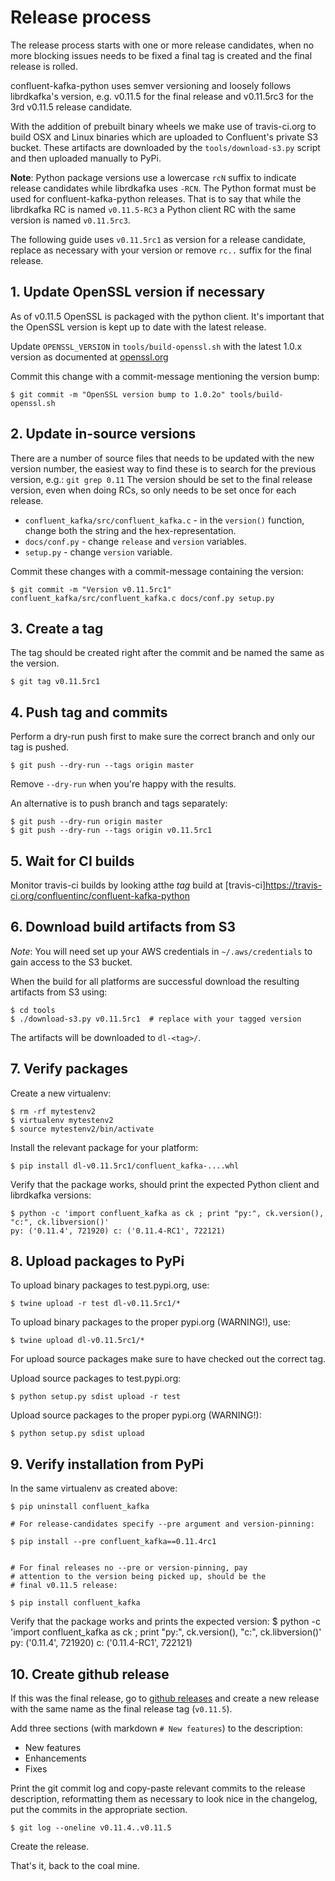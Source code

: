 # Release process

The release process starts with one or more release candidates,
when no more blocking issues needs to be fixed a final tag is created
and the final release is rolled.

confluent-kafka-python uses semver versioning and loosely follows
librdkafka's version, e.g. v0.11.5 for the final release and
v0.11.5rc3 for the 3rd v0.11.5 release candidate.

With the addition of prebuilt binary wheels we make use of travis-ci.org
to build OSX and Linux binaries which are uploaded to Confluent's private
S3 bucket. These artifacts are downloaded by the `tools/download-s3.py` script
and then uploaded manually to PyPi.

**Note**: Python package versions use a lowercase `rcN` suffix to indicate
          release candidates while librdkafka uses `-RCN`. The Python format
          must be used for confluent-kafka-python releases.
          That is to say that while the librdkafka RC is named `v0.11.5-RC3`
          a Python client RC with the same version is named `v0.11.5rc3`.


The following guide uses `v0.11.5rc1` as version for a release candidate,
replace as necessary with your version or remove `rc..` suffix for the
final release.


## 1. Update OpenSSL version if necessary

As of v0.11.5 OpenSSL is packaged with the python client. It's important
that the OpenSSL version is kept up to date with the latest release.

Update `OPENSSL_VERSION` in `tools/build-openssl.sh` with the latest 1.0.x version
as documented at [openssl.org](https://www.openssl.org/source/)

Commit this change with a commit-message mentioning the version bump:

    $ git commit -m "OpenSSL version bump to 1.0.2o" tools/build-openssl.sh


## 2. Update in-source versions

There are a number of source files that needs to be updated with the
new version number, the easiest way to find these is to search for the
previous version, e.g.: `git grep 0.11`
The version should be set to the final release version, even when doing
RCs, so only needs to be set once for each release.

 * `confluent_kafka/src/confluent_kafka.c` - in the `version()` function,
    change both the string and the hex-representation.
 * `docs/conf.py` - change `release` and `version` variables.
 * `setup.py` - change `version` variable.

Commit these changes with a commit-message containing the version:

    $ git commit -m "Version v0.11.5rc1" confluent_kafka/src/confluent_kafka.c docs/conf.py setup.py


## 3. Create a tag

The tag should be created right after the commit and be named the same as
the version.

    $ git tag v0.11.5rc1


## 4. Push tag and commits

Perform a dry-run push first to make sure the correct branch and only our tag
is pushed.

    $ git push --dry-run --tags origin master

Remove `--dry-run` when you're happy with the results.

An alternative is to push branch and tags separately:

    $ git push --dry-run origin master
    $ git push --dry-run --tags origin v0.11.5rc1


## 5. Wait for CI builds

Monitor travis-ci builds by looking atthe *tag* build at
[travis-ci]https://travis-ci.org/confluentinc/confluent-kafka-python


## 6. Download build artifacts from S3

*Note*: You will need set up your AWS credentials in `~/.aws/credentials` to
        gain access to the S3 bucket.

When the build for all platforms are successful download the resulting
artifacts from S3 using:

    $ cd tools
    $ ./download-s3.py v0.11.5rc1  # replace with your tagged version

The artifacts will be downloaded to `dl-<tag>/`.



## 7. Verify packages

Create a new virtualenv:

    $ rm -rf mytestenv2
    $ virtualenv mytestenv2
    $ source mytestenv2/bin/activate

Install the relevant package for your platform:

    $ pip install dl-v0.11.5rc1/confluent_kafka-....whl

Verify that the package works, should print the expected Python client
and librdkafka versions:

    $ python -c 'import confluent_kafka as ck ; print "py:", ck.version(), "c:", ck.libversion()'
    py: ('0.11.4', 721920) c: ('0.11.4-RC1', 722121)


## 8. Upload packages to PyPi

To upload binary packages to test.pypi.org, use:

    $ twine upload -r test dl-v0.11.5rc1/*

To upload binary packages to the proper pypi.org (WARNING!), use:

    $ twine upload dl-v0.11.5rc1/*

For upload source packages make sure to have checked out the correct tag.

Upload source packages to test.pypi.org:

    $ python setup.py sdist upload -r test

Upload source packages to the proper pypi.org (WARNING!):

    $ python setup.py sdist upload


## 9. Verify installation from PyPi

In the same virtualenv as created above:

    $ pip uninstall confluent_kafka

    # For release-candidates specify --pre argument and version-pinning:

    $ pip install --pre confluent_kafka==0.11.4rc1


    # For final releases no --pre or version-pinning, pay
    # attention to the version being picked up, should be the
    # final v0.11.5 release:

    $ pip install confluent_kafka


Verify that the package works and prints the expected version:
    $ python -c 'import confluent_kafka as ck ; print "py:", ck.version(), "c:", ck.libversion()'
    py: ('0.11.4', 721920) c: ('0.11.4-RC1', 722121)



## 10. Create github release

If this was the final release, go to
[github releases](https://github.com/confluentinc/confluent-kafka-python/releases)
and create a new release with the same name as the final release tag (`v0.11.5`).

Add three sections (with markdown `# New features`) to the description:
 * New features
 * Enhancements
 * Fixes

Print the git commit log and copy-paste relevant commits to
the release description, reformatting them as necessary to look nice in
the changelog, put the commits in the appropriate section.

    $ git log --oneline v0.11.4..v0.11.5

Create the release.


That's it, back to the coal mine.
